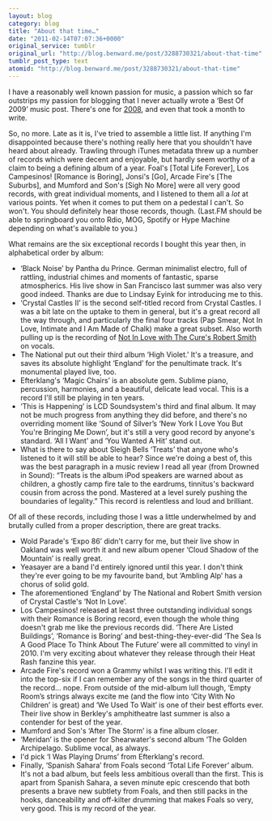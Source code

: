 ```yaml
---
layout: blog
category: blog
title: "About that time…"
date: "2011-02-14T07:07:36+0000"
original_service: tumblr
original_url: "http://blog.benward.me/post/3288730321/about-that-time"
tumblr_post_type: text
atomid: "http://blog.benward.me/post/3288730321/about-that-time"
---
```

I have a reasonably well known passion for music, a passion which so far outstrips my passion for blogging that I never actually wrote a ‘Best Of 2009’ music post. There's one for [2008](http://benward.me/blog/2008-in-music), and even that took a month to write.

So, no more. Late as it is, I've tried to assemble a little list. If anything I'm disappointed because there's nothing really here that you shouldn't have heard about already. Trawling through iTunes metadata threw up a number of records which were decent and enjoyable, but hardly seem worthy of a claim to being a defining album of a year. Foal's [Total Life Forever], Los Campesinos! [Romance is Boring], Jonsi's [Go], Arcade Fire's [The Suburbs], and Mumford and Son's [Sigh No More] were all very good records, with great individual moments, and I listened to them all a *lot* at various points. Yet when it comes to put them on a pedestal I can't. So won't. You should definitely hear those records, though. (Last.FM should be able to springboard you onto Rdio, MOG, Spotify or Hype Machine depending on what's available to you.)

What remains are the six exceptional records I bought this year then, in alphabetical order by album:

* ‘Black Noise’ by Pantha du Prince. German minimalist electro, full of rattling, industrial chimes and moments of fantastic, sparse atmospherics. His live show in San Francisco last summer was also very good indeed. Thanks are due to Lindsay Eyink for introducing me to this.
* ‘Crystal Castles II’ is the second self-titled record from Crystal Castles. I was a bit late on the uptake to them in general, but it's a great record all the way through, and particularly the final four tracks (Pap Smear, Not In Love, Intimate and I Am Made of Chalk) make a great subset. Also worth pulling up is the recording of [Not In Love with The Cure's Robert Smith](http://hypem.com/item/161ba/Crystal+Castles+-+Not+In+Love+ft+Robert+Smith+) on vocals.
* The National put out their third album ‘High Violet.’ It's a treasure, and saves its absolute highlight ‘England’ for the penultimate track. It's monumental played live, too.
* Efterklang's ‘Magic Chairs’ is an absolute gem. Sublime piano, percussion, harmonies, and a beautiful, delicate lead vocal. This is a record I'll still be playing in ten years.
* ‘This is Happening’ is LCD Soundsystem's third and final album. It may not be much progress from anything they did before, and there's no overriding moment like ‘Sound of Silver’s ‘New York I Love You But You're Bringing Me Down’, but it's still a very good record by anyone's standard. ‘All I Want’ and ‘You Wanted A Hit’ stand out.
* What is there to say about Sleigh Bells ‘Treats’ that anyone who's listened to it will still be able to hear? Since we're doing a best of, this was the best paragraph in a music review I read all year (from Drowned in Sound): “Treats is the album iPod speakers are warned about as children, a ghostly camp fire tale to the eardrums, tinnitus's backward cousin from across the pond. Mastered at a level surely pushing the boundaries of legality.” This record is relentless and loud and brilliant.

Of all of these records, including those I was a little underwhelmed by and brutally culled from a proper description, there are great tracks.

* Wold Parade's ‘Expo 86’ didn't carry for me, but their live show in Oakland was well worth it and new album opener ‘Cloud Shadow of the Mountain’ is really great.
* Yeasayer are a band I'd entirely ignored until this year. I don't think they're ever going to be my favourite band, but ‘Ambling Alp’ has a chorus of solid gold.
* The aforementioned ‘England’ by The National and Robert Smith version of Crystal Castle's ‘Not In Love’.
* Los Campesinos! released at least three outstanding individual songs with their Romance is Boring record, even though the whole thing doesn't grab me like the previous records did. ‘There Are Listed Buildings’, ‘Romance is Boring’ and best-thing-they-ever-did ‘The Sea Is A Good Place To Think About The Future’ were all committed to vinyl in 2010. I'm very exciting about whatever they release through their Heat Rash fanzine this year.
* Arcade Fire's record won a Grammy whilst I was writing this. I'll edit it into the top-six if I can remember any of the songs in the third quarter of the record… nope. From outside of the mid-album lull though, ‘Empty Room’s strings always excite me (and the flow into ‘City With No Children’ is great) and ‘We Used To Wait’ is one of their best efforts ever. Their live show in Berkley's amphitheatre last summer is also a contender for best of the year.
* Mumford and Son's ‘After The Storm’ is a fine album closer.
* ‘Meridan’ is the opener for Shearwater's second album ‘The Golden Archipelago. Sublime vocal, as always.
* I'd pick ‘I Was Playing Drums’ from Efterklang's record.
* Finally, ‘Spanish Sahara’ from Foals second ‘Total Life Forever’ album. It's not a bad album, but feels less ambitious overall than the first. This is apart from Spanish Sahara, a seven minute epic crescendo that both presents a brave new subtlety from Foals, and then still packs in the hooks, danceability and off-kilter drumming that makes Foals so very, very good. This is my record of the year.